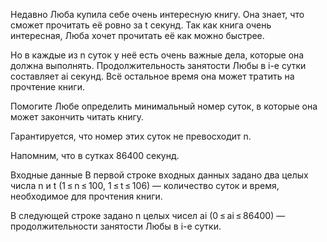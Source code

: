 ﻿Недавно Люба купила себе очень интересную книгу. Она знает, что сможет прочитать её ровно за t секунд. Так как книга очень интересная, Люба хочет прочитать её как можно быстрее.

Но в каждые из n суток у неё есть очень важные дела, которые она должна выполнять. Продолжительность занятости Любы в i-е сутки составляет ai секунд. Всё остальное время она может тратить на прочтение книги.

Помогите Любе определить минимальный номер суток, в которые она может закончить читать книгу.

Гарантируется, что номер этих суток не превосходит n.

Напомним, что в сутках 86400 секунд.

Входные данные
В первой строке входных данных задано два целых числа n и t (1 ≤ n ≤ 100, 1 ≤ t ≤ 106) — количество суток и время, необходимое для прочтения книги.

В следующей строке задано n целых чисел ai (0 ≤ ai ≤ 86400) — продолжительности занятости Любы в i-е сутки.